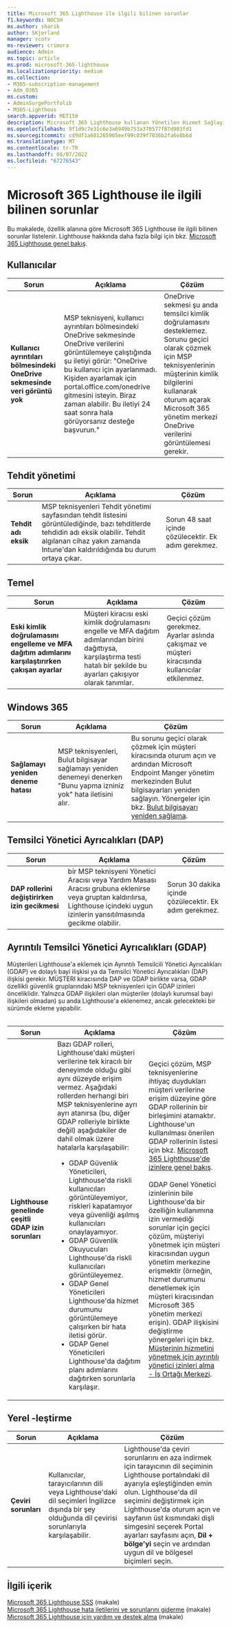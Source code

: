 ```yaml
---
title: Microsoft 365 Lighthouse ile ilgili bilinen sorunlar
f1.keywords: NOCSH
ms.author: sharik
author: SKjerland
manager: scotv
ms-reviewer: crimora
audience: Admin
ms.topic: article
ms.prod: microsoft-365-lighthouse
ms.localizationpriority: medium
ms.collection:
- M365-subscription-management
- Adm_O365
ms.custom:
- AdminSurgePortfolib
- M365-Lighthous
search.appverid: MET150
description: Microsoft 365 Lighthouse kullanan Yönetilen Hizmet Sağlayıcıları (MSP) için, Özellik alanına göre Lighthouse ile ilgili bilinen sorunların listesine bakın.
ms.openlocfilehash: 9f1d9c7e31c6e3a6949b753a370577f87d903fd1
ms.sourcegitcommit: cd9df1a681265905eef99c039f7036b2fa6e8b6d
ms.translationtype: MT
ms.contentlocale: tr-TR
ms.lasthandoff: 08/07/2022
ms.locfileid: "67276543"
---
```

# <a name="known-issues-with-microsoft-365-lighthouse"></a>Microsoft 365 Lighthouse ile ilgili bilinen sorunlar

Bu makalede, özellik alanına göre Microsoft 365 Lighthouse ile ilgili bilinen sorunlar listelenir. Lighthouse hakkında daha fazla bilgi için bkz. [Microsoft 365 Lighthouse genel bakış](m365-lighthouse-overview.md).

## <a name="users"></a>Kullanıcılar

| Sorun | Açıklama | Çözüm |
| ---------------- | ---------------- | ---------------- |
| **Kullanıcı ayrıntıları bölmesindeki OneDrive sekmesinde veri görüntü yok** | MSP teknisyeni, kullanıcı ayrıntıları bölmesindeki OneDrive sekmesinde OneDrive verilerini görüntülemeye çalıştığında şu iletiyi görür: "OneDrive bu kullanıcı için ayarlanmadı. Kişiden ayarlamak için portal.office.com/onedrive gitmesini isteyin. Biraz zaman alabilir. Bu iletiyi 24 saat sonra hala görüyorsanız desteğe başvurun." | OneDrive sekmesi şu anda temsilci kimlik doğrulamasını desteklemez. Sorunu geçici olarak çözmek için MSP teknisyenlerinin müşterinin kimlik bilgilerini kullanarak oturum açarak Microsoft 365 yönetim merkezi OneDrive verilerini görüntülemesi gerekir. |

## <a name="threat-management"></a>Tehdit yönetimi

| Sorun | Açıklama | Çözüm |
| ---------------- | ---------------- | ---------------- |
| **Tehdit adı eksik** | MSP teknisyenleri Tehdit yönetimi sayfasından tehdit listesini görüntülediğinde, bazı tehditlerde tehdidin adı eksik olabilir. Tehdit algılanan cihaz yakın zamanda Intune'dan kaldırıldığında bu durum ortaya çıkar. | Sorun 48 saat içinde çözülecektir. Ek adım gerekmez. |

## <a name="baselines"></a>Temel

| Sorun | Açıklama | Çözüm |
| ---------------- | ---------------- | ---------------- |
| **Eski kimlik doğrulamasını engelleme ve MFA dağıtım adımlarını karşılaştırırken çakışan ayarlar** | Müşteri kiracısı eski kimlik doğrulamasını engelle ve MFA dağıtım adımlarından birini dağıttıysa, karşılaştırma testi hatalı bir şekilde bu ayarları çakışıyor olarak tanımlar. | Geçici çözüm gerekmez. Ayarlar aslında çakışmaz ve müşteri kiracısında kullanıcılar etkilenmez. |

## <a name="windows-365"></a>Windows 365

| Sorun | Açıklama | Çözüm |
| ---------------- | ---------------- | ---------------- |
| **Sağlamayı yeniden deneme hatası** | MSP teknisyenleri, Bulut bilgisayar sağlamayı yeniden denemeyi denerken "Bunu yapma izniniz yok" hata iletisini alır. | Bu sorunu geçici olarak çözmek için müşteri kiracısında oturum açın ve ardından Microsoft Endpoint Manger yönetim merkezinden Bulut bilgisayarları yeniden sağlayın. Yönergeler için bkz. [Bulut bilgisayarı yeniden sağlama](/windows-365/enterprise/reprovision-cloud-pc). |

## <a name="delegated-admin-privileges-dap"></a>Temsilci Yönetici Ayrıcalıkları (DAP)

| Sorun | Açıklama | Çözüm |
| ---------------- | ---------------- | ---------------- |
| **DAP rollerini değiştirirken izin gecikmesi** | bir MSP teknisyeni Yönetici Aracısı veya Yardım Masası Aracısı grubuna eklenirse veya gruptan kaldırılırsa, Lighthouse içindeki uygun izinlerin yansıtılmasında gecikme olabilir. | Sorun 30 dakika içinde çözülecektir. Ek adım gerekmez. |

## <a name="granular-delegated-admin-privileges-gdap"></a>Ayrıntılı Temsilci Yönetici Ayrıcalıkları (GDAP)

Müşterileri Lighthouse'a eklemek için Ayrıntılı Temsilcili Yönetici Ayrıcalıkları (GDAP) ve dolaylı bayi ilişkisi ya da Temsilci Yönetici Ayrıcalıkları (DAP) ilişkisi gerekir. MÜŞTERI kiracısında DAP ve GDAP birlikte varsa, GDAP özellikli güvenlik gruplarındaki MSP teknisyenleri için GDAP izinleri önceliklidir. Yalnızca GDAP ilişkileri olan müşteriler (dolaylı kurumsal bayi ilişkileri olmadan) şu anda Lighthouse'a eklenemez, ancak gelecekteki bir sürümde ekleme yapabilir.<br><br>

| Sorun | Açıklama | Çözüm |
| ---------------- | ---------------- | ---------------- |
| **Lighthouse genelinde çeşitli GDAP izin sorunları** | Bazı GDAP rolleri, Lighthouse'daki müşteri verilerine tek kiracılı bir deneyimde olduğu gibi aynı düzeyde erişim vermez. Aşağıdaki rollerden herhangi biri MSP teknisyenlerine ayrı ayrı atanırsa (bu, diğer GDAP rolleriyle birlikte değil) aşağıdakiler de dahil olmak üzere hatalarla karşılaşabilir:<ul><li>GDAP Güvenlik Yöneticileri, Lighthouse'da riskli kullanıcıları görüntüleyemiyor, riskleri kapatamıyor veya güvenliği aşılmış kullanıcıları onaylayamıyor.</li><li>GDAP Güvenlik Okuyucuları Lighthouse'da riskli kullanıcıları görüntüleyemez.</li><li>GDAP Genel Yöneticileri Lighthouse'da hizmet durumunu görüntülemeye çalışırken bir hata iletisi görür.</li><li>GDAP Genel Yöneticileri Lighthouse'da dağıtım planı adımlarını dağıtırken sorunlarla karşılaşır.</li></ul> | Geçici çözüm, MSP teknisyenlerine ihtiyaç duydukları müşteri verilerine erişim düzeyine göre GDAP rollerinin bir birleşimini atamaktır. Lighthouse'un kullanılması önerilen GDAP rollerinin listesi için bkz. [Microsoft 365 Lighthouse'de izinlere genel bakış](m365-lighthouse-overview-of-permissions.md).<br><br>GDAP Genel Yönetici izinlerinin bile Lighthouse'da bir özelliğin kullanımına izin vermediği sorunlar için geçici çözüm, müşteriyi yönetmek için müşteri kiracısından uygun yönetim merkezine erişmektir (örneğin, hizmet durumunu denetlemek için müşteri kiracısından Microsoft 365 yönetim merkezi erişin). GDAP ilişkisini değiştirme yönergeleri için bkz. [Müşterinin hizmetini yönetmek için ayrıntılı yönetici izinleri alma - İş Ortağı Merkezi](/partner-center/gdap-obtain-admin-permissions-to-manage-customer). |

## <a name="localization"></a>Yerel -leştirme

| Sorun | Açıklama | Çözüm |
| ---------------- | ---------------- | ---------------- |
| **Çeviri sorunları** | Kullanıcılar, tarayıcılarının dili veya Lighthouse'daki dil seçimleri İngilizce dışında bir şey olduğunda dil çevirisi sorunlarıyla karşılaşabilir. | Lighthouse'da çeviri sorunlarını en aza indirmek için tarayıcının dil seçiminin Lighthouse portalındaki dil ayarıyla eşleştiğinden emin olun. Lighthouse'da dil seçimini değiştirmek için Lighthouse'da oturum açın ve sayfanın üst kısmındaki dişli simgesini seçerek Portal ayarları sayfasını açın, **Dil + bölge'yi** seçin ve ardından uygun dil ve bölgesel biçimleri seçin. |

## <a name="related-content"></a>İlgili içerik

[Microsoft 365 Lighthouse SSS](m365-lighthouse-faq.yml) (makale)\
[Microsoft 365 Lighthouse hata iletilerini ve sorunlarını giderme](m365-lighthouse-troubleshoot.md) (makale)\
[Microsoft 365 Lighthouse için yardım ve destek alma](m365-lighthouse-get-help-and-support.md) (makale)
